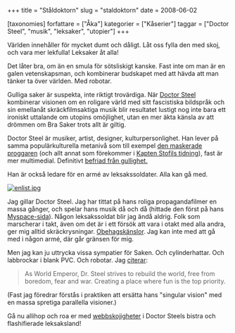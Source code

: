 +++
title = "Ståldoktorn"
slug = "staldoktorn"
date = 2008-06-02

[taxonomies]
forfattare = ["Åka"]
kategorier = ["Kåserier"]
taggar = ["Doctor Steel", "musik", "leksaker", "utopier"]
+++

Världen innehåller för mycket dumt och dåligt. Låt oss fylla den med skoj, och vara mer lekfulla! Leksaker åt alla!

Det låter bra, om än en smula för sötsliskigt kanske. Fast inte om man är en galen vetenskapsman, och kombinerar budskapet med att hävda att man tänker ta över världen. Med robotar.

Gulliga saker är suspekta, inte riktigt trovärdiga. När <a href="http://www.doctorsteel.com">Doctor Steel</a> kombinerar visionen om en roligare värld med sitt fascistiska bildspråk och sin emellanåt skräckfilmsaktiga musik blir resultatet lustigt nog inte bara ett ironiskt uttalande om utopins omöjlighet, utan en mer äkta känsla av att drömmen om Bra Saker trots allt är giltig.

Doctor Steel är musiker, artist, designer, kulturpersonlighet. Han lever på samma populärkulturella metanivå som till exempel <a href="http://sv.wikipedia.org/wiki/Den_Maskerade_Proggaren">den maskerade proggaren</a> (och allt annat som förekommer i <a href="http://www.kaptenstofil.net/">Kapten Stofils tidning</a>), fast är mer multimedial. Definitivt <a href="http://www.youtube.com/watch?v=QBrQ9Hkd6h0">befriad från gullighet.</a>

Han är också ledare för en armé av leksakssoldater. Alla kan gå med.

<a href="__FIXME__/staldoktorn/194/" rel="attachment wp-att-194" title="enlist.jpg"><img src="__FIXME__/wp-content/uploads/2008/06/enlist.jpg" alt="enlist.jpg" /></a>

Jag gillar Doctor Steel. Jag har tittat på hans roliga propagandafilmer en massa gånger, och spelar hans musik då och då (hittade den först på hans <a href="http://www.myspace.com/drsteel">Myspace-sida</a>). Någon leksakssoldat blir jag ändå aldrig. Folk som marscherar i takt, även om det är i ett försök att vara i otakt med alla andra, ger mig alltid skräckrysningar. <a href="http://www.thewave.tk/">Obehagskänslor</a>. Jag kan inte med att gå med i någon armé, där går gränsen för mig.

Men jag kan ju uttrycka vissa sympatier för Saken. Och cylinderhattar. Och labbrockar i blank PVC. Och robotar. Jag <a href="http://worlddominationtoys.com/drsteel/about/emperor.htm">citerar</a>:
<blockquote>As World Emperor, Dr. Steel strives to rebuild the world, free from boredom, fear and war. Creating a place where fun is the top priority.</blockquote>
(Fast jag föredrar förstås i praktiken att ersätta hans "singular vision" med en massa spretiga parallella visioner.)

Gå nu allihop och roa er med <a href="http://worlddominationtoys.com/drsteel/enter.html">webbskojigheter</a> i Doctor Steels bistra och flashifierade leksaksland!
